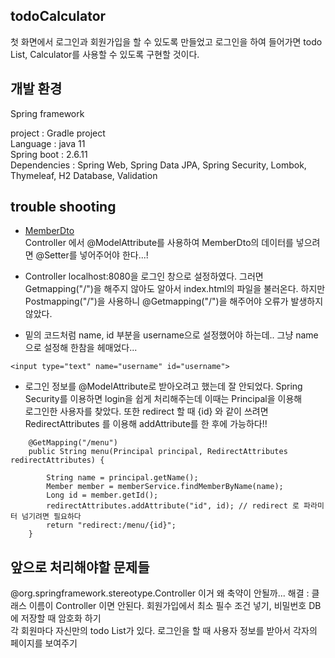 ## todoCalculator

첫 화면에서 로그인과 회원가입을 할 수 있도록 만들었고 로그인을 하여 들어가면 todo List, Calculator를 사용할 수 있도록 구현할 것이다.

## 개발 환경

Spring framework

project : Gradle project         
Language : java 11       
Spring boot : 2.6.11        
Dependencies : Spring Web, Spring Data JPA, Spring Security, Lombok, Thymeleaf, H2 Database, Validation

## trouble shooting

* [MemberDto](https://github.com/yhwjd/todoCalculator/blob/master/src/main/java/toyproject/todoCalculator/todo/dto/MemberDto.java)  
Controller 에서 @ModelAttribute를 사용하여 MemberDto의 데이터를 넣으려면 @Setter를 넣어주어야 한다...!  

* Controller
localhost:8080을 로그인 창으로 설정하였다. 그러면 Getmapping("/")을 해주지 않아도 알아서 index.html의 파일을 불러온다. 하지만 Postmapping("/")을 사용하니
@Getmapping("/")을 해주어야 오류가 발생하지 않았다.

* 밑의 코드처럼 name, id 부분을 username으로 설정했어야 하는데.. 그냥 name으로 설정해 한참을 헤매었다... 
```
<input type="text" name="username" id="username">
```

* 로그인 정보를 @ModelAttribute로 받아오려고 했는데 잘 안되었다. Spring Security를 이용하면 login을 쉽게 처리해주는데 이때는 Principal을 이용해  
로그인한 사용자를 찾았다. 또한 redirect 할 때 {id} 와 같이 쓰려면 RedirectAttributes 를 이용해 addAttribute를 한 후에 가능하다!!
```
    @GetMapping("/menu") 
    public String menu(Principal principal, RedirectAttributes redirectAttributes) {

        String name = principal.getName();
        Member member = memberService.findMemberByName(name);
        Long id = member.getId();
        redirectAttributes.addAttribute("id", id); // redirect 로 파라미터 넘기려면 필요하다
        return "redirect:/menu/{id}";
    }
```

## 앞으로 처리해야할 문제들  

@org.springframework.stereotype.Controller 이거 왜 축약이 안될까... 해결 : 클래스 이름이 Controller 이면 안된다.
회원가입에서 최소 필수 조건 넣기, 비밀번호 DB에 저장할 때 암호화 하기  
각 회원마다 자신만의 todo List가 있다. 로그인을 할 때 사용자 정보를 받아서 각자의 페이지를 보여주기

